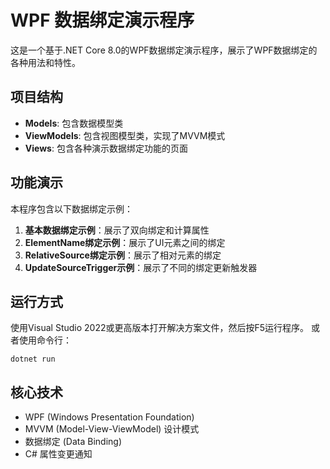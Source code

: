 # WPF 数据绑定演示程序

这是一个基于.NET Core 8.0的WPF数据绑定演示程序，展示了WPF数据绑定的各种用法和特性。

## 项目结构

- **Models**: 包含数据模型类
- **ViewModels**: 包含视图模型类，实现了MVVM模式
- **Views**: 包含各种演示数据绑定功能的页面

## 功能演示

本程序包含以下数据绑定示例：

1. **基本数据绑定示例**：展示了双向绑定和计算属性
2. **ElementName绑定示例**：展示了UI元素之间的绑定
3. **RelativeSource绑定示例**：展示了相对元素的绑定
4. **UpdateSourceTrigger示例**：展示了不同的绑定更新触发器

## 运行方式

使用Visual Studio 2022或更高版本打开解决方案文件，然后按F5运行程序。
或者使用命令行：

```
dotnet run
```

## 核心技术

- WPF (Windows Presentation Foundation)
- MVVM (Model-View-ViewModel) 设计模式
- 数据绑定 (Data Binding)
- C# 属性变更通知 